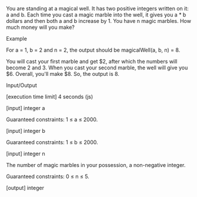 You are standing at a magical well. It has two positive integers written on it: a and b. Each time you cast a magic marble into the well, it gives you a * b dollars and then both a and b increase by 1. You have n magic marbles. How much money will you make?

Example

For a = 1, b = 2 and n = 2, the output should be
magicalWell(a, b, n) = 8.

You will cast your first marble and get $2, after which the numbers will become 2 and 3. When you cast your second marble, the well will give you $6. Overall, you'll make $8. So, the output is 8.

Input/Output

[execution time limit] 4 seconds (js)

[input] integer a

Guaranteed constraints:
1 ≤ a ≤ 2000.

[input] integer b

Guaranteed constraints:
1 ≤ b ≤ 2000.

[input] integer n

The number of magic marbles in your possession, a non-negative integer.

Guaranteed constraints:
0 ≤ n ≤ 5.

[output] integer
